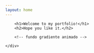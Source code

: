 ```yaml
---
layout: home
---
```

<body>
    <div class="fundo">

        <h1>Welcome to my portfolio!</h1>
        <h2>Hope you like it.</h2>

        <!-- fundo gradiente animado -->

    </div>
</body>